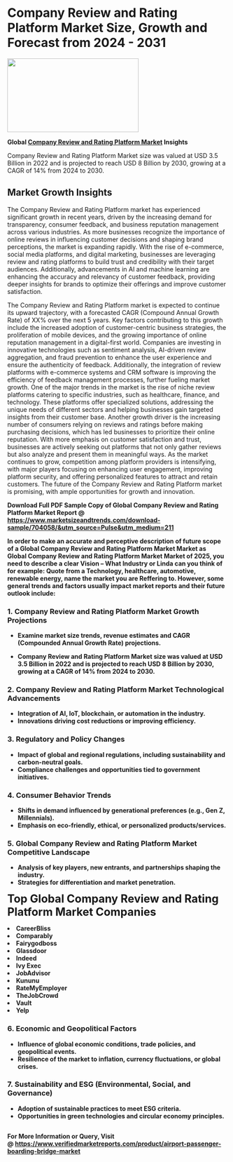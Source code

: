 <H1>Company Review and Rating Platform Market Size, Growth and Forecast from 2024 - 2031</H1><img class="aligncenter size-medium wp-image-584254" src="https://thirdeyenews.in/wp-content/uploads/2024/09/Global-Market-Research-300x168.jpeg" alt="" width="300" height="168" /><p><strong>Global&nbsp;<a href="https://www.marketsizeandtrends.com/download-sample/704058/&amp;utm_source=Pulse&amp;utm_medium=211">Company Review and Rating Platform Market</a> Insights</strong></p><p>Company Review and Rating Platform Market size was valued at USD 3.5 Billion in 2022 and is projected to reach USD 8 Billion by 2030, growing at a CAGR of 14% from 2024 to 2030.</p><p><h2>Market Growth Insights</h2> <p>The Company Review and Rating Platform market has experienced significant growth in recent years, driven by the increasing demand for transparency, consumer feedback, and business reputation management across various industries. As more businesses recognize the importance of online reviews in influencing customer decisions and shaping brand perceptions, the market is expanding rapidly. With the rise of e-commerce, social media platforms, and digital marketing, businesses are leveraging review and rating platforms to build trust and credibility with their target audiences. Additionally, advancements in AI and machine learning are enhancing the accuracy and relevancy of customer feedback, providing deeper insights for brands to optimize their offerings and improve customer satisfaction.</p> <p><strong></strong></p> <p>The Company Review and Rating Platform market is expected to continue its upward trajectory, with a forecasted CAGR (Compound Annual Growth Rate) of XX% over the next 5 years. Key factors contributing to this growth include the increased adoption of customer-centric business strategies, the proliferation of mobile devices, and the growing importance of online reputation management in a digital-first world. Companies are investing in innovative technologies such as sentiment analysis, AI-driven review aggregation, and fraud prevention to enhance the user experience and ensure the authenticity of feedback. Additionally, the integration of review platforms with e-commerce systems and CRM software is improving the efficiency of feedback management processes, further fueling market growth. One of the major trends in the market is the rise of niche review platforms catering to specific industries, such as healthcare, finance, and technology. These platforms offer specialized solutions, addressing the unique needs of different sectors and helping businesses gain targeted insights from their customer base. Another growth driver is the increasing number of consumers relying on reviews and ratings before making purchasing decisions, which has led businesses to prioritize their online reputation. With more emphasis on customer satisfaction and trust, businesses are actively seeking out platforms that not only gather reviews but also analyze and present them in meaningful ways. As the market continues to grow, competition among platform providers is intensifying, with major players focusing on enhancing user engagement, improving platform security, and offering personalized features to attract and retain customers. The future of the Company Review and Rating Platform market is promising, with ample opportunities for growth and innovation. <p><strong></p><p><span class=""><strong>Download Full PDF Sample Copy of Global Company Review and Rating Platform Market Report</strong> @ <a href="https://www.marketsizeandtrends.com/download-sample/704058/&amp;utm_source=Pulse&amp;utm_medium=211" target="_blank">https://www.marketsizeandtrends.com/download-sample/704058/&amp;utm_source=Pulse&amp;utm_medium=211</a></span></p><p>In order to make an accurate and perceptive description of future scope of a Global&nbsp;Company Review and Rating Platform Market Market as Global&nbsp;Company Review and Rating Platform Market Market of 2025, you need to describe a clear Vision &ndash; What Industry or Linda can you think of for example: Quote from a Technology, healthcare, automotive, renewable energy, name the market you are Reffering to. However, some general trends and factors usually impact market reports and their future outlook include:</p><h3>1.&nbsp;<strong>Company Review and Rating Platform Market Growth Projections</strong></h3><ul><li>Examine market size trends, revenue estimates and CAGR (Compounded Annual Growth Rate) projections.</li><li><p>Company Review and Rating Platform Market size was valued at USD 3.5 Billion in 2022 and is projected to reach USD 8 Billion by 2030, growing at a CAGR of 14% from 2024 to 2030.</p></li></ul><h3>2.&nbsp;<strong>Company Review and Rating Platform Market Technological Advancements</strong></h3><ul><li>Integration of AI, IoT, blockchain, or automation in the industry.</li><li>Innovations driving cost reductions or improving efficiency.</li></ul><h3>3.&nbsp;<strong>Regulatory and Policy Changes</strong></h3><ul><li>Impact of global and regional regulations, including sustainability and carbon-neutral goals.</li><li>Compliance challenges and opportunities tied to government initiatives.</li></ul><h3>4.&nbsp;<strong>Consumer Behavior Trends</strong></h3><ul><li>Shifts in demand influenced by generational preferences (e.g., Gen Z, Millennials).</li><li>Emphasis on eco-friendly, ethical, or personalized products/services.</li></ul><h3>5.&nbsp;<strong>Global Company Review and Rating Platform Market Competitive Landscape</strong></h3><ul><li>Analysis of key players, new entrants, and partnerships shaping the industry.</li><li>Strategies for differentiation and market penetration.</li></ul><p data-pm-slice="1 1 []"><span style="color: inherit; font-family: inherit; font-size: 25px;">Top Global Company Review and Rating Platform Market Companies</span></p><div class="" data-test-id=""><p><li>CareerBliss</li><li> Comparably</li><li> Fairygodboss</li><li> Glassdoor</li><li> Indeed</li><li> Ivy Exec</li><li> JobAdvisor</li><li> Kununu</li><li> RateMyEmployer</li><li> TheJobCrowd</li><li> Vault</li><li> Yelp</li></p></div><h3>6.&nbsp;<strong>Economic and Geopolitical Factors</strong></h3><ul><li>Influence of global economic conditions, trade policies, and geopolitical events.</li><li>Resilience of the market to inflation, currency fluctuations, or global crises.</li></ul><h3>7.&nbsp;<strong>Sustainability and ESG (Environmental, Social, and Governance)</strong></h3><ul><li>Adoption of sustainable practices to meet ESG criteria.</li><li>Opportunities in green technologies and circular economy principles.</li></ul><h2><strong style="font-size: 14px;">For More Information or Query, Visit @&nbsp;</strong><a style="background-color: #ffffff; font-size: 14px;" href="https://www.marketsizeandtrends.com/report/company-review-and-rating-platform-market/" target="_blank">https://www.verifiedmarketreports.com/product/airport-passenger-boarding-bridge-market</a></h2>
